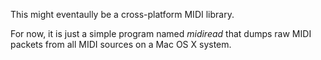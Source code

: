 This might eventaully be a cross-platform MIDI library.

For now, it is just a simple program named *midiread* that dumps raw MIDI packets from all MIDI sources on a Mac OS X system.
